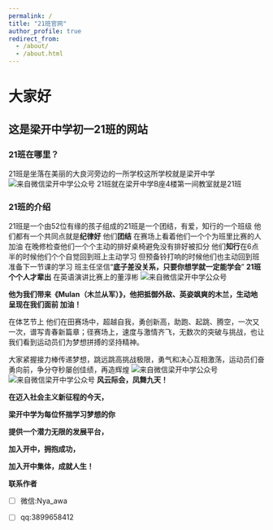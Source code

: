 ```yaml
---
permalink: /
title: "21班官网"
author_profile: true
redirect_from: 
  - /about/
  - /about.html
---
```


# 大家好






##  这是梁开中学初一21班的网站







### 21班在哪里？

  21班是坐落在美丽的大良河旁边的一所学校这所学校就是梁开中学
  ![来自微信梁开中学公众号](https://picture.gptkong.com/20241130/11419ddd665c1f4562b49d2f6b9e31a1d6.png)
    21班就在梁开中学B座4楼第一间教室就是21班

### 21班的介绍
21班是一个由52位有缘的孩子组成的21班是一个团结，有爱，知行的一个班级 他们都有一个共同点就是**纪律好** 他们**团结**  在赛场上看着他们一个个为班里比赛的人加油 在晚修检查他们一个个主动的排好桌椅避免没有排好被扣分  他们**知行**在6点半的时候他们个个自觉回到班上主动学习 但预备铃打响的时候他们也主动回到班准备下一节课的学习 班主任坚信“**底子差没关系，只要你想学就一定能学会**”
**21班个个人才辈出** 在英语演讲比赛上的董淳彬
![来自微信梁开中学公众号](https://picture.gptkong.com/20241130/110713602c6c194d1180072f7f8863113f.png)


**他为我们带来《Mulan（木兰从军）》，他把抵御外敌、英姿飒爽的木兰，生动地呈现在我们面前 加油！**

在体艺节上 他们在田赛场中，超越自我，勇创新高，助跑、起跳、腾空，一次又一次，谱写青春新篇章；径赛场上，速度与激情齐飞，无数次的突破与挑战，也让我们看到运动员们为梦想拼搏的坚持精神。

大家紧握接力棒传递梦想，跳远跳高挑战极限，勇气和决心互相激荡，运动员们奋勇向前，争分夺秒屡创佳绩，再造辉煌 
![来自微信梁开中学公众号](https://picture.gptkong.com/20241130/1049eb8665eaa44e98a23e0ab9678f91ef.png)
![来自微信梁开中学公众号](https://picture.gptkong.com/20241130/10501b066f63fd4b2f820f73f42d6c0c04.png)
**风云际会，凤舞九天！**

**在迈入社会主义新征程的今天，**

**梁开中学为每位怀揣学习梦想的你**

**提供一个潜力无限的发展平台，**

**加入开中，拥抱成功，**

**加入开中集体，成就人生！**

**联系作者**




 - [ ] 微信:Nya_awa
 - [ ] qq:3899658412


